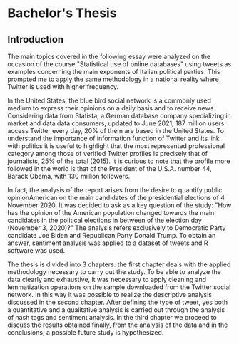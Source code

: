# Bachelor's Thesis
 
## Introduction

The main topics covered in the following essay were analyzed on the occasion of the course "Statistical use of online databases" using tweets as examples concerning the main exponents of Italian political parties. This prompted me to apply the same methodology in a national reality where Twitter is used with higher frequency.

In the United States, the blue bird social network is a commonly used medium to express their opinions on a daily basis and to receive news. Considering data from Statista, a German database company specializing in market and data data consumers, updated to June 2021, 187 million users access Twitter every day, 20% of them are based in the United States. To understand the importance of information function of Twitter and its link with politics it is useful to highlight that the most represented professional category among those of verified Twitter profiles is precisely that of journalists, 25% of the total (2015). It is curious to note that the profile more followed in the world is that of the President of the U.S.A. number 44, Barack Obama, with 130 million followers.

In fact, the analysis of the report arises from the desire to quantify public opinionAmerican on the main candidates of the presidential elections of 4 November 2020. It was decided to ask as a key question of the study: "How has the opinion of the American population changed towards the main candidates in the political elections in between of the election day (November 3, 2020)?" The analysis refers exclusively to Democratic Party candidate Joe Biden and Republican Party Donald Trump. To obtain an answer, sentiment analysis was applied to a dataset of tweets and R software was used.

The thesis is divided into 3 chapters: the first chapter deals with the applied methodology necessary to carry out the study. To be able to analyze the data clearly and exhaustive, it was necessary to apply cleaning and lemmatization operations on the sample downloaded from the Twitter social network. In this way it was possible to realize the descriptive analysis discussed in the second chapter. After defining the type of tweet, yes both a quantitative and a qualitative analysis is carried out through the analysis of hash tags and sentiment analysis. In the third chapter we proceed to discuss the results obtained finally, from the analysis of the data and in the conclusions, a possible future study is hypothesized.
